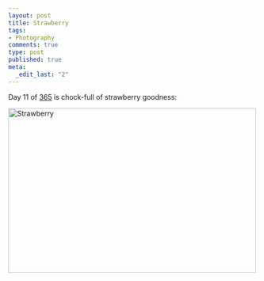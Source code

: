 ```yaml
--- 
layout: post
title: Strawberry
tags: 
- Photography
comments: true
type: post
published: true
meta: 
  _edit_last: "2"
---
```

Day 11 of <a href="http://www.flickr.com/photos/aaronbrethorst/sets/72157612028658986/">365</a> is chock-full of strawberry goodness:

<a title="Strawberry by aaronbrethorst, on Flickr" href="http://www.flickr.com/photos/aaronbrethorst/3190069918/"><img src="http://farm4.static.flickr.com/3306/3190069918_16ee4df407.jpg" alt="Strawberry" width="500" height="333" /></a>
